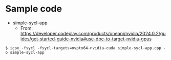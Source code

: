 # Sample code
- simple-sycl-app
  - From: https://developer.codeplay.com/products/oneapi/nvidia/2024.0.2/guides/get-started-guide-nvidia#use-dpc-to-target-nvidia-gpus
~~~
$ icpx -fsycl -fsycl-targets=nvptx64-nvidia-cuda simple-sycl-app.cpp -o simple-sycl-app
~~~
